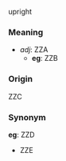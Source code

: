 upright
### Meaning
+ _adj_: ZZA
    + __eg__: ZZB

### Origin

ZZC

### Synonym

__eg__: ZZD

+ ZZE


